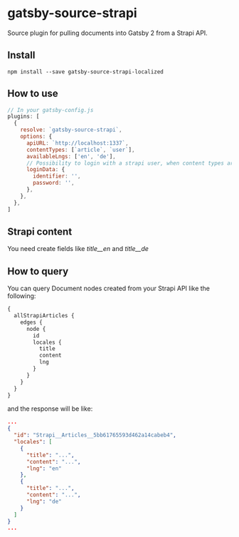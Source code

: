 # gatsby-source-strapi

Source plugin for pulling documents into Gatsby 2 from a Strapi API.

## Install

`npm install --save gatsby-source-strapi-localized`

## How to use

```javascript
// In your gatsby-config.js
plugins: [
  {
    resolve: `gatsby-source-strapi`,
    options: {
      apiURL: `http://localhost:1337`,
      contentTypes: [`article`, `user`],
      availableLngs: ['en', 'de'],
      // Possibility to login with a strapi user, when content types are not publically available (optional).
      loginData: {
        identifier: '',
        password: '',
      },
    },
  },
]
```

## Strapi content
You need create fields like *title__en* and *title__de*

## How to query

You can query Document nodes created from your Strapi API like the following:

```graphql
{
  allStrapiArticles {
    edges {
      node {
        id
        locales {
          title
          content
          lng
        }
      }
    }
  }
}
```

and the response will be like:

```json
...
{
  "id": "Strapi__Articles__5bb61765593d462a14cabeb4",
  "locales": [
    {
      "title": "...",
      "content": "...",
      "lng": "en"
    },
    {
      "title": "...",
      "content": "...",
      "lng": "de"
    }
  ]
}
...
```
